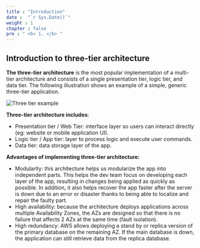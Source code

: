 ```yaml
---
title : "Introduction"
date :  "`r Sys.Date()`" 
weight : 1 
chapter : false
pre : " <b> 1. </b> "
---
```


## Introduction to three-tier architecture

**The three-tier architecture** is the most popular implementation of a multi-tier architecture and consists of a single presentation tier, logic tier, and data tier. The following illustration shows an example of a simple, generic three-tier application.

![Three tier example](/images/1-Introduce/3TierExample.png?featherlight=false&width=50pc)

**Three-tier architecture includes**:
- Presentation tier / Web Tier: interface layer so users can interact directly (eg: website or mobile application UI).
- Logic tier / App tier: layer to process logic and execute user commands.
- Data tier: data storage layer of the app.

**Advantages of implementing three-tier architecture:**
- Modularity: this architecture helps us modularize the app into independent parts. This helps the dev team focus on developing each layer of the app, resulting in changes being applied as quickly as possible. In addition, it also helps recover the app faster after the server is down due to an error or disaster thanks to being able to localize and repair the faulty part.
- High availability: because the architecture deploys applications across multiple Availability Zones, the AZs are designed so that there is no failure that affects 2 AZs at the same time (fault isolation).
- High redundancy: AWS allows deploying a stand by or replica version of the primary database on the remaining AZ. If the main database is down, the application can still retrieve data from the replica database.